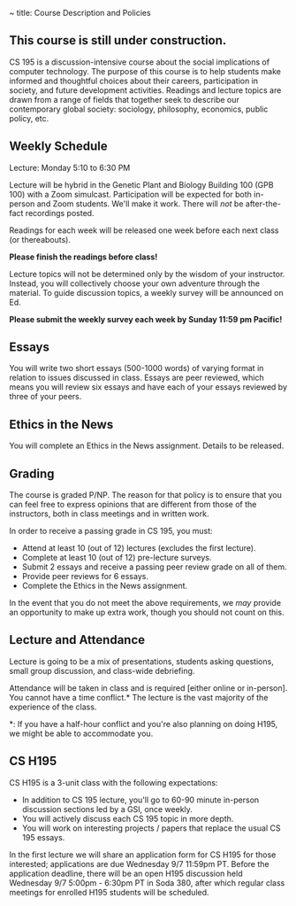 ~ title: Course Description and Policies

## This course is still under construction.

CS 195 is a discussion-intensive course about the social implications of
computer technology. The purpose of this course is to help students make
informed and thoughtful choices about their careers, participation in society,
and future development activities. Readings and lecture topics are drawn from a
range of fields that together seek to describe our contemporary global society:
sociology, philosophy, economics, public policy, etc.

Weekly Schedule
---------------

Lecture: Monday 5:10 to 6:30 PM

Lecture will be hybrid in the Genetic Plant and Biology Building 100 (GPB 100) with a Zoom simulcast.
Participation will be expected for both in-person and Zoom students. We'll make it work. There will *not* be after-the-fact recordings posted.

Readings for each week will be released one week before each next class (or thereabouts).

**Please finish the readings before class!**

Lecture topics will not be determined only by the wisdom of your instructor.
Instead, you will collectively choose your own adventure through the material.  To guide discussion topics, a weekly survey will be announced on Ed.

**Please submit the weekly survey each week by Sunday 11:59 pm Pacific!**

Essays
------

You will write two short essays (500-1000 words) of varying format in relation
to issues discussed in class. Essays are peer reviewed, which means you will
review six essays and have each of your essays reviewed by three of your peers.

Ethics in the News
------------------

You will complete an Ethics in the News assignment. Details to be released.

Grading
-------

The course is graded P/NP. The reason for that policy is to ensure that you can
feel free to express opinions that are different from those of the instructors,
both in class meetings and in written work.

In order to receive a passing grade in CS 195, you must:

 * Attend at least 10 (out of 12) lectures (excludes the first lecture).
 * Complete at least 10 (out of 12) pre-lecture surveys.
 * Submit 2 essays and receive a passing peer review grade on all of them.
 * Provide peer reviews for 6 essays.
 * Complete the Ethics in the News assignment.

In the event that you do not meet the above requirements, we *may* provide
an opportunity to make up extra work, though you should not count on this.

Lecture and Attendance
---------------

Lecture is going to be a mix of presentations, students asking questions, small
group discussion, and class-wide debriefing. 

Attendance will be taken in class and is required [either online or in-person]. You cannot have a time conflict.* 
The lecture is the vast majority of the experience of the class.

*: If you have a half-hour conflict and you're also planning on doing H195, we might be able to accommodate you.

CS H195
-------
CS H195 is a 3-unit class with the following expectations:
* In addition to CS 195 lecture, you'll go to 60-90 minute in-person discussion sections led by a GSI, once weekly.
* You will actively discuss each CS 195 topic in more depth.
* You will work on interesting projects / papers that replace the usual CS 195 essays.

In the first lecture we will share an application form for CS H195 for those interested; applications are due Wednesday 9/7 11:59pm PT. Before the application deadline, there will be an open H195 discussion held Wednesday 9/7 5:00pm - 6:30pm PT in Soda 380, after which regular class meetings for enrolled H195 students will be scheduled.

